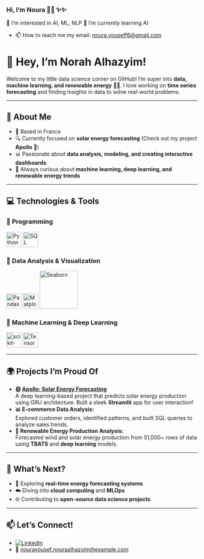 ### Hi, I’m Noura 🧚🏽 ✨✨
👀 I’m interested in AI, ML, NLP
🌱 I’m currently learning AI
- 📫 How to reach me my email: noura.youseff6@gmail.com


# 👋 Hey, I’m Norah Alhazyim!  
Welcome to my little data science corner on GitHub! I’m super into **data, machine learning, and renewable energy** 🌱🌞. I love working on **time series forecasting** and finding insights in data to solve real-world problems.

---

## 🌟 About Me  
- 🏡 Based in France  
- 🔍 Currently focused on **solar energy forecasting** (Check out my project **Apollo** 🚀)  
- 📊 Passionate about **data analysis, modeling, and creating interactive dashboards**  
- 🧠 Always curious about **machine learning, deep learning, and renewable energy trends**  

---

## 💻 Technologies & Tools  

### 🔹 Programming  
<img src="https://cdn-icons-png.flaticon.com/512/5968/5968350.png" alt="Python" width="40">  
<img src="https://cdn-icons-png.flaticon.com/512/2772/2772128.png" alt="SQL" width="40">  

### 🔹 Data Analysis & Visualization  
<img src="https://pandas.pydata.org/static/img/pandas_mark.svg" alt="Pandas" width="40">  
<img src="https://upload.wikimedia.org/wikipedia/commons/8/84/Matplotlib_icon.png" alt="Matplotlib" width="40">  
<img src="https://seaborn.pydata.org/_static/logo-wide-lightbg.png" alt="Seaborn" width="100">  

### 🔹 Machine Learning & Deep Learning  
<img src="https://upload.wikimedia.org/wikipedia/commons/0/05/Scikit_learn_logo_small.svg" alt="scikit-learn" width="40">  
<img src="https://upload.wikimedia.org/wikipedia/commons/2/2d/Tensorflow_logo.svg" alt="TensorFlow" width="40">  

---

## 🌍 Projects I’m Proud Of  
- **🌞 [Apollo: Solar Energy Forecasting](https://github.com/your-apollo-link)**  
   A deep learning-based project that predicts solar energy production using GRU architecture. Built a sleek **Streamlit** app for user interaction!  
- **📊 E-commerce Data Analysis:**  
   Explored customer orders, identified patterns, and built SQL queries to analyze sales trends.  
- **🌱 Renewable Energy Production Analysis:**  
   Forecasted wind and solar energy production from 51,000+ rows of data using **TBATS** and **deep learning** models.  

---

## 🔮 What’s Next?  
- 🚀 Exploring **real-time energy forecasting systems**  
- ☁️ Diving into **cloud computing** and **MLOps**  
- 🌐 Contributing to **open-source data science projects**  

---

## 📫 Let’s Connect!  
- [![LinkedIn](https://cdn-icons-png.flaticon.com/512/174/174857.png)](https://www.linkedin.com/)  
- 📧 nourayousef.nouraalhazyim@example.com  



<!---
Nouraalhazyim/Nouraalhazyim is a ✨ special ✨ repository because its `README.md` (this file) appears on your GitHub profile.
You can click the Preview link to take a look at your changes.
--->
